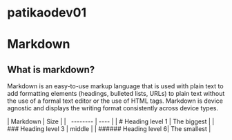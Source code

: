 # patikaodev01

# Markdown
## What is markdown?
Markdown is an easy-to-use markup language that is used with plain text to add formatting elements (headings, bulleted lists, URLs) to plain text without the use of a formal text editor or the use of HTML tags. Markdown is device agnostic and displays the writing format consistently across device types.

|        Markdown       |      Size    |
|        --------       |      ----    |
| # Heading level 1     | The biggest  |
| ### Heading level 3   | middle       |
| ###### Heading level 6| The smallest |



